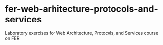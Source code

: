 # fer-web-arhitecture-protocols-and-services
Laboratory exercises for Web Architecture, Protocols, and Services course on FER
